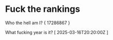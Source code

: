 # Fuck the rankings

Who the hell am I?
{ 17286867 }

What fucking year is it?
[ 2025-03-16T20:20:00Z ]
